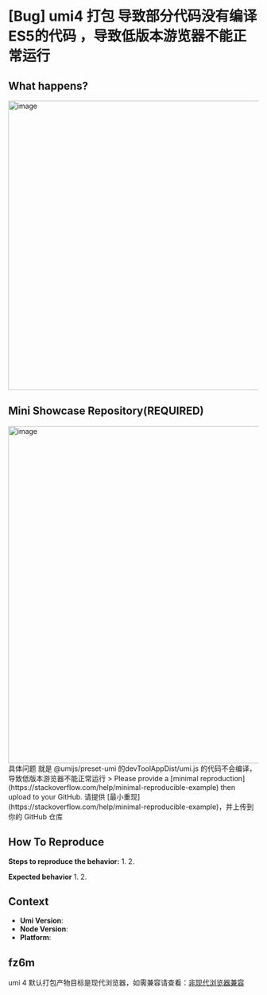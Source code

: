 # [Bug] umi4 打包 导致部分代码没有编译 ES5的代码 ，导致低版本游览器不能正常运行

<!--
感谢您向我们反馈问题，为了高效的解决问题，我们期望你能提供以下信息：
-->

## What happens?

<img width="583" alt="image" src="https://github.com/umijs/umi/assets/24383279/9d85e36e-553a-4308-adc1-73a3948a0c78">

<!-- A clear and concise description of what the bug is. -->
<!-- 清晰的描述下遇到的问题。-->

## Mini Showcase Repository(REQUIRED)

<img width="679" alt="image" src="https://github.com/umijs/umi/assets/24383279/9cd5e897-b289-494a-9bef-68d09831a8a0">
具体问题 就是 @umijs/preset-umi 的devToolAppDist/umi.js 的代码不会编译，导致低版本游览器不能正常运行
> Please provide a [minimal reproduction](https://stackoverflow.com/help/minimal-reproducible-example) then upload to your GitHub. 请提供 [最小重现](https://stackoverflow.com/help/minimal-reproducible-example)，并上传到你的 GitHub 仓库

<!-- 为节约大家的时间，无复现步骤的 ISSUE 会被关闭，提供之后再 REOPEN -->
<!-- YOUR_REPOSITORY_URL on github or stackbliz -->

## How To Reproduce

**Steps to reproduce the behavior:** 1. 2.

**Expected behavior** 1. 2.

<!-- 请提供复现链接/步骤，错误日志以及相关配置 -->

## Context

- **Umi Version**:
- **Node Version**:
- **Platform**:

## fz6m

umi 4 默认打包产物目标是现代浏览器，如需兼容请查看：[非现代浏览器兼容](https://umijs.org/blog/legacy-browser)
